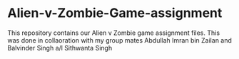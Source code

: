 # Alien-v-Zombie-Game-assignment
This repository contains our Alien v Zombie game assignment files. This was done in collaoration with my group mates Abdullah Imran bin Zailan and Balvinder Singh a/l Sithwanta Singh 
